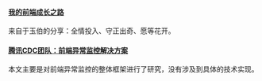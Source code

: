 
#### [我的前端成长之路](https://www.yuque.com/yubo/morning/grow-up-at-alibaba)
来自于玉伯的分享：全情投入、守正出奇、愿等花开。

#### [腾讯CDC团队：前端异常监控解决方案](https://mp.weixin.qq.com/s/W0i-Iu6nqkWttsGZ-RmOqw)
本文主要是对前端异常监控的整体框架进行了研究，没有涉及到具体的技术实现。
